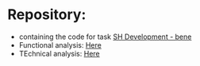 # Repository:
-  containing the code for task [SH Development - bene](https://www.odoo.com/web#id=3446822&cids=1&menu_id=4720&action=333&active_id=5667&model=project.task&view_type=form)
- Functional analysis: [Here](https://www.odoo.com/web#id=2853025&cids=1&model=project.task&view_type=form)
- TEchnical analysis: [Here](https://www.odoo.com/web#id=3446818&cids=1&menu_id=4720&action=333&active_id=5667&model=project.task&view_type=form)